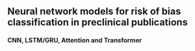 ## Neural network models for risk of bias classification in preclinical publications
#### CNN, LSTM/GRU, Attention and Transformer
